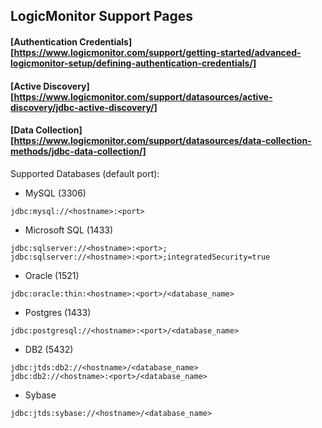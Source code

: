 ## LogicMonitor Support Pages

#### [Authentication Credentials][https://www.logicmonitor.com/support/getting-started/advanced-logicmonitor-setup/defining-authentication-credentials/]

#### [Active Discovery][https://www.logicmonitor.com/support/datasources/active-discovery/jdbc-active-discovery/]

#### [Data Collection][https://www.logicmonitor.com/support/datasources/data-collection-methods/jdbc-data-collection/]

Supported Databases (default port):
- MySQL (3306)
```
jdbc:mysql://<hostname>:<port>
```
- Microsoft SQL (1433)
```
jdbc:sqlserver://<hostname>:<port>;
jdbc:sqlserver://<hostname>:<port>;integratedSecurity=true
```
- Oracle (1521)
```
jdbc:oracle:thin:<hostname>:<port>/<database_name>
```
- Postgres (1433)
```
jdbc:postgresql://<hostname>:<port>/<database_name>
```
- DB2 (5432)
```
jdbc:jtds:db2://<hostname>/<database_name>
jdbc:db2://<hostname>:<port>/<database_name>
```
- Sybase 
```
jdbc:jtds:sybase://<hostname>/<database_name>
```

